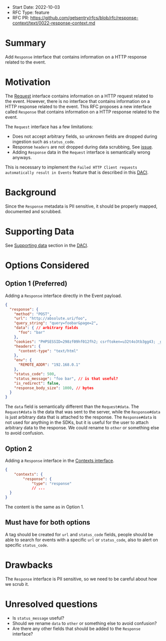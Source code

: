 * Start Date: 2022-10-03
* RFC Type: feature
* RFC PR: https://github.com/getsentry/rfcs/blob/rfc/response-context/text/0022-response-context.md

# Summary

Add `Response` interface that contains information on a HTTP response related to the event.

# Motivation

The [Request](https://develop.sentry.dev/sdk/event-payloads/request/) interface contains information on a HTTP request related to the event. However, there is no interface that contains information on a HTTP response related to the event. This RFC proposes a new interface called `Response` that contains information on a HTTP response related to the event.

The `Request` interface has a few limitations:
* Does not accept arbitrary fields, so unknown fields are dropped during ingestion such as `status_code`.
* Response `headers` are not dropped during data scrubbing, See [issue](https://github.com/getsentry/relay/issues/1501).
* Adding `Response` data in the `Request` interface is semantically wrong anyways.

This is necessary to implement the `Failed HTTP Client requests automatically result in Events` feature that is described in this [DACI](https://www.notion.so/sentry/Failed-HTTP-Client-requests-automatically-result-in-Events-f6c21d2a58ce4f2c889a823fd1da0044).

# Background

Since the `Response` metadata is PII sensitive, it should be properly mapped, documented and scrubbed.

# Supporting Data

See [Supporting data](https://www.notion.so/sentry/Failed-HTTP-Client-requests-automatically-result-in-Events-f6c21d2a58ce4f2c889a823fd1da0044#0ca951d5216742dbaab02f5fd33b8fb5) section in the [DACI](https://www.notion.so/sentry/Failed-HTTP-Client-requests-automatically-result-in-Events-f6c21d2a58ce4f2c889a823fd1da0044).

# Options Considered

## Option 1 (Preferred)

Adding a `Response` interface directly in the Event payload.

```json
{
  "response": {
    "method": "POST",
    "url": "http://absolute.uri/foo",
    "query_string": "query=foobar&page=2",
    "data": { // arbitrary fields
      "foo": "bar"
    },
    "cookies": "PHPSESSID=298zf09hf012fh2; csrftoken=u32t4o3tb3gg43; _gat=1;",
    "headers": {
      "content-type": "text/html"
    },
    "env": {
      "REMOTE_ADDR": "192.168.0.1"
    },
    "status_code": 500,
    "status_message": "foo bar", // is that useful?
    "is_redirect": false,
    "response_body_size": 1000, // bytes
  }
}
```

The `data` field is semantically different than the `Request#data`. The `Request#data` is the data that was sent to the server, while the `Response#data` is just arbitrary data that is attached to the response. The `Response#data` is not used for anything in the SDKs, but it is useful for the user to attach arbitrary data to the response.
We could rename to `other` or something else to avoid confusion.

## Option 2

Adding a `Response` interface in the [Contexts interface](https://develop.sentry.dev/sdk/event-payloads/contexts/).

```json
{
    "contexts": {
        "response": {
            "type": "response"
            // ...
  }
}
```

The content is the same as in Option 1.

## Must have for both options

A tag should be created for `url` and `status_code` fields, people should be able to search for events with a specific `url` or `status_code`, also to alert on specific `status_code`.

# Drawbacks

The `Response` interface is PII sensitive, so we need to be careful about how we scrub it.

# Unresolved questions

* Is `status_message` useful?
* Should we rename `data` to `other` or something else to avoid confusion?
* Are there any other fields that should be added to the `Response` interface?
